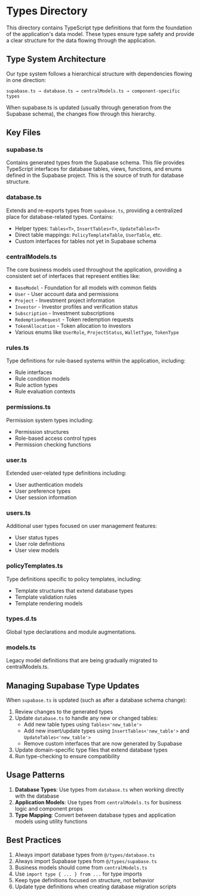 # Types Directory

This directory contains TypeScript type definitions that form the foundation of the application's data model. These types ensure type safety and provide a clear structure for the data flowing through the application.

## Type System Architecture

Our type system follows a hierarchical structure with dependencies flowing in one direction:

```
supabase.ts → database.ts → centralModels.ts → component-specific types
```

When supabase.ts is updated (usually through generation from the Supabase schema), the changes flow through this hierarchy.

## Key Files

### supabase.ts
Contains generated types from the Supabase schema. This file provides TypeScript interfaces for database tables, views, functions, and enums defined in the Supabase project. This is the source of truth for database structure.

### database.ts
Extends and re-exports types from `supabase.ts`, providing a centralized place for database-related types. Contains:
- Helper types: `Tables<T>`, `InsertTables<T>`, `UpdateTables<T>`
- Direct table mappings: `PolicyTemplateTable`, `UserTable`, etc.
- Custom interfaces for tables not yet in Supabase schema

### centralModels.ts
The core business models used throughout the application, providing a consistent set of interfaces that represent entities like:
- `BaseModel` - Foundation for all models with common fields
- `User` - User account data and permissions
- `Project` - Investment project information
- `Investor` - Investor profiles and verification status
- `Subscription` - Investment subscriptions
- `RedemptionRequest` - Token redemption requests
- `TokenAllocation` - Token allocation to investors
- Various enums like `UserRole`, `ProjectStatus`, `WalletType`, `TokenType`

### rules.ts
Type definitions for rule-based systems within the application, including:
- Rule interfaces
- Rule condition models
- Rule action types
- Rule evaluation contexts

### permissions.ts
Permission system types including:
- Permission structures
- Role-based access control types
- Permission checking functions

### user.ts
Extended user-related type definitions including:
- User authentication models
- User preference types
- User session information

### users.ts
Additional user types focused on user management features:
- User status types
- User role definitions
- User view models

### policyTemplates.ts
Type definitions specific to policy templates, including:
- Template structures that extend database types
- Template validation rules
- Template rendering models

### types.d.ts
Global type declarations and module augmentations.

### models.ts
Legacy model definitions that are being gradually migrated to centralModels.ts.

## Managing Supabase Type Updates

When `supabase.ts` is updated (such as after a database schema change):

1. Review changes to the generated types
2. Update `database.ts` to handle any new or changed tables:
   - Add new table types using `Tables<'new_table'>`
   - Add new insert/update types using `InsertTables<'new_table'>` and `UpdateTables<'new_table'>`
   - Remove custom interfaces that are now generated by Supabase
3. Update domain-specific type files that extend database types
4. Run type-checking to ensure compatibility

## Usage Patterns

1. **Database Types**: Use types from `database.ts` when working directly with the database
2. **Application Models**: Use types from `centralModels.ts` for business logic and component props
3. **Type Mapping**: Convert between database types and application models using utility functions

## Best Practices

1. Always import database types from `@/types/database.ts`
2. Always import Supabase types from `@/types/supabase.ts`
3. Business models should come from `centralModels.ts`
4. Use `import type { ... } from ...` for type imports
5. Keep type definitions focused on structure, not behavior
6. Update type definitions when creating database migration scripts